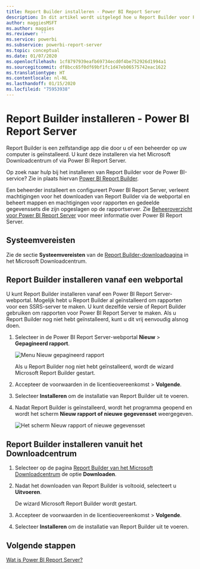 ```yaml
---
title: Report Builder installeren - Power BI Report Server
description: In dit artikel wordt uitgelegd hoe u Report Builder voor Power BI Report Server downloadt en installeert.
author: maggiesMSFT
ms.author: maggies
ms.reviewer: ''
ms.service: powerbi
ms.subservice: powerbi-report-server
ms.topic: conceptual
ms.date: 01/07/2020
ms.openlocfilehash: 1cf8797939eafb69734ecd0f4be752926d1994a1
ms.sourcegitcommit: df8bcc65f0df69bf1fc1d47eb06575742eac1622
ms.translationtype: HT
ms.contentlocale: nl-NL
ms.lasthandoff: 01/15/2020
ms.locfileid: "75953938"
---
```

# <a name="install-report-builder---power-bi-report-server"></a>Report Builder installeren - Power BI Report Server

Report Builder is een zelfstandige app die door u of een beheerder op uw computer is geïnstalleerd. U kunt deze installeren via het Microsoft Downloadcentrum of via Power BI Report Server.  

Op zoek naar hulp bij het installeren van Report Builder voor de Power BI-service? Zie in plaats hiervan [Power BI Report Builder](../report-builder-power-bi.md).
  
Een beheerder installeert en configureert Power BI Report Server, verleent machtigingen voor het downloaden van Report Builder via de webportal en beheert mappen en machtigingen voor rapporten en gedeelde gegevenssets die zijn opgeslagen op de rapportserver. Zie [Beheeroverzicht voor Power BI Report Server](admin-handbook-overview.md) voor meer informatie over Power BI Report Server.  
  
## <a name="system-requirements"></a>Systeemvereisten
  
 Zie de sectie **Systeemvereisten** van de [Report Builder-downloadpagina](https://go.microsoft.com/fwlink/?LinkID=734968) in het Microsoft Downloadcentrum.
 
## <a name="install-report-builder-from-a-web-portal"></a>Report Builder installeren vanaf een webportal
  
U kunt Report Builder installeren vanaf een Power BI Report Server-webportal. Mogelijk hebt u Report Builder al geïnstalleerd om rapporten voor een SSRS-server te maken. U kunt dezelfde versie of Report Builder gebruiken om rapporten voor Power BI Report Server te maken. Als u Report Builder nog niet hebt geïnstalleerd, kunt u dit vrij eenvoudig alsnog doen.

1. Selecteer in de Power BI Report Server-webportal **Nieuw** > **Gepagineerd rapport**.
   
    ![Menu Nieuw gepagineerd rapport](media/quickstart-create-paginated-report/reportserver-new-paginated-report-menu.png)
   
    Als u Report Builder nog niet hebt geïnstalleerd, wordt de wizard Microsoft Report Builder gestart.  
  
3.  Accepteer de voorwaarden in de licentieovereenkomst > **Volgende**.  
 
5.  Selecteer **Installeren** om de installatie van Report Builder uit te voeren.  

2. Nadat Report Builder is geïnstalleerd, wordt het programma geopend en wordt het scherm **Nieuw rapport of nieuwe gegevensset** weergegeven.
   
    ![Het scherm Nieuw rapport of nieuwe gegevensset](media/quickstart-create-paginated-report/reportserver-paginated-new-report-screen.png)
 

##  <a name="download"></a> Report Builder installeren vanuit het Downloadcentrum  
  
1.  Selecteer op de pagina [Report Builder van het Microsoft Downloadcentrum](https://go.microsoft.com/fwlink/?LinkID=734968) de optie **Downloaden**.  
  
2.  Nadat het downloaden van Report Builder is voltooid, selecteert u **Uitvoeren**.  
  
     De wizard Microsoft Report Builder wordt gestart.  
  
3.  Accepteer de voorwaarden in de licentieovereenkomst > **Volgende**.  
 
5.  Selecteer **Installeren** om de installatie van Report Builder uit te voeren.  
 

## <a name="next-steps"></a>Volgende stappen

[Wat is Power BI Report Server?](get-started.md)
